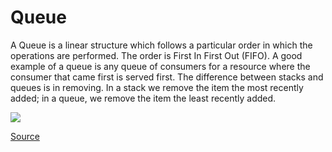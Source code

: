 # Queue

A Queue is a linear structure which follows a particular order in which the operations are performed. The order is First In First Out (FIFO). A good example of a queue is any queue of consumers for a resource where the consumer that came first is served first. The difference between stacks and queues is in removing. In a stack we remove the item the most recently added; in a queue, we remove the item the least recently added.

<img src="https://media.geeksforgeeks.org/wp-content/cdn-uploads/gq/2014/02/Queue.png"/>

<a href="https://www.geeksforgeeks.org/queue-data-structure/">Source</a>
